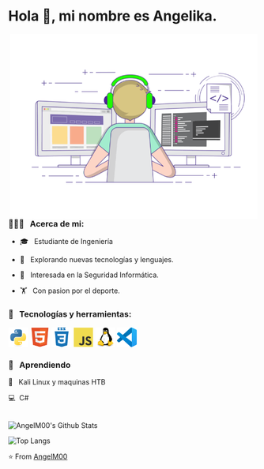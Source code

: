 <h1 aling="center">Hola 👋, mi nombre es Angelika.</h1>

<img align="right" alt="gif" src="https://raw.githubusercontent.com/devSouvik/devSouvik/master/gif3.gif" width="500"/>

<h3>👨🏻‍💻 &nbsp; Acerca de mi: </h3>

- 🎓 &nbsp;  Estudiante de Ingeniería

- 🤔 &nbsp;  Explorando nuevas tecnologías y lenguajes.

- 🌱 &nbsp;  Interesada en la Seguridad Informática.
  
- 🏋️ &nbsp;  Con pasion por el deporte.

<h3>🔧 &nbsp; Tecnologías y herramientas: </h3>

<div>
  <img alt="Python" src="https://github.com/devicons/devicon/blob/master/icons/python/python-original.svg" width=40 height = 40>
  <img alt="HTML" src="https://github.com/devicons/devicon/blob/master/icons/html5/html5-original.svg" width=40 height = 40>
  <img alt="CSS" src="https://github.com/devicons/devicon/blob/master/icons/css3/css3-plain-wordmark.svg" width=40 height = 40>
  <img alt="JVS" src="https://github.com/devicons/devicon/blob/master/icons/javascript/javascript-original.svg" width=40 height = 40>
  <img alt="Linux" src="https://github.com/devicons/devicon/blob/master/icons/linux/linux-original.svg" width=40 height = 40>
  <img alt="VSC" src="https://github.com/devicons/devicon/blob/master/icons/vscode/vscode-original.svg" width=40 height = 40>
</div>

<h3> 📖 &nbsp; Aprendiendo </h3>

🐲 &nbsp; Kali Linux y maquinas HTB

💻&nbsp; C#

<br>
<img align="center" src="https://github-readme-stats.vercel.app/api?username=AngelM00&count_private=true&line_height=20&show_icons=true&theme=radical&include_all_commits=true" alt="AngelM00's Github Stats">
</br>

![Top Langs](https://github-readme-stats.vercel.app/api/top-langs/?username=AngelM00&size_weight=0.5&count_weight=0.5&layout=compact&text_color=daf7dc&bg_color=151515)


⭐️ From [AngelM00](https://github.com/AngelM00)
